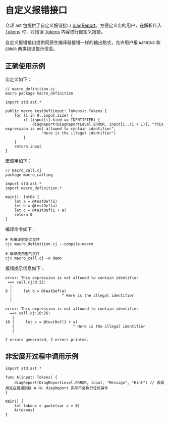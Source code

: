 # 自定义报错接口

仓颉 ast 包提供了自定义报错接口 [diagReport](../ast_package_api/ast_package_funcs.md#func-diagreportdiagreportlevel-tokens-string-string)。方便定义宏的用户，在解析传入 [Tokens](../ast_package_api/ast_package_classes.md#class-tokens) 时，对错误 [Tokens](../ast_package_api/ast_package_classes.md#class-tokens) 内容进行自定义报错。

自定义报错接口提供同原生编译器报错一样的输出格式，允许用户报 `WARNING` 和 `ERROR` 两类错误提示信息。

## 正确使用示例

宏定义如下：

```cangjie
// macro_definition.cj
macro package macro_definition

import std.ast.*

public macro testDef(input: Tokens): Tokens {
    for (i in 0..input.size) {
        if (input[i].kind == IDENTIFIER) {
            diagReport(DiagReportLevel.ERROR, input[i..(i + 1)], "This expression is not allowed to contain identifier",
                "Here is the illegal identifier")
        }
    }
    return input
}
```

宏调用如下：

```cangjie
// macro_call.cj
package macro_calling

import std.ast.*
import macro_definition.*

main(): Int64 {
    let a = @testDef(1)
    let b = @testDef(a)
    let c = @testDef(1 + a)
    return 0
}
```

编译命令如下：

```text
# 先编译宏定义文件
cjc macro_definition.cj --compile-macro

# 编译使用宏的文件
cjc macro_call.cj -o demo
```

报错提示信息如下：

```text
error: This expression is not allowed to contain identifier
 ==> call.cj:9:22:
  |
9 |     let b = @testDef(a)
  |                      ^ Here is the illegal identifier
  |

error: This expression is not allowed to contain identifier
  ==> call.cj:10:26:
   |
10 |     let c = @testDef(1 + a)
   |                          ^ Here is the illegal identifier
   |

2 errors generated, 2 errors printed.
```

## 非宏展开过程中调用示例

```cangjie
import std.ast.*

func A(input: Tokens) {
    diagReport(DiagReportLevel.ERROR, input, "Message", "Hint") // 该调用处在普通函数 A 中，diagReport 实际不会执行任何操作
}

main() {
    let tokens = quote(var a = 0)
    A(tokens)
}
```
